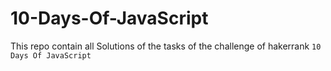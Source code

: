 # 10-Days-Of-JavaScript
This repo contain all Solutions of the tasks of the challenge of hakerrank `10 Days Of JavaScript`

